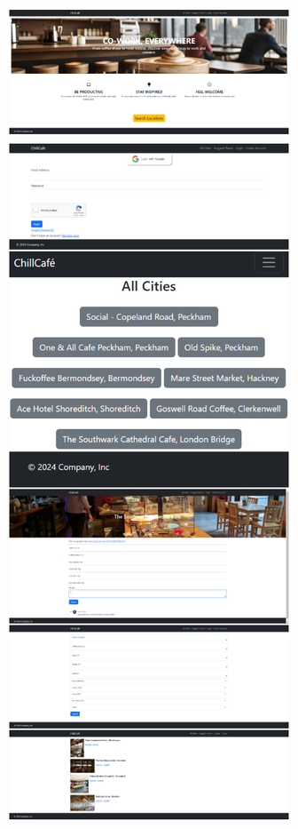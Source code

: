 <img src="Screenshot 2024-04-03 191144.png"><br>

<img src="Screenshot 2024-04-03 191000.png"><br>
<img src="Screenshot 2024-04-03 191014.png"><br>
<img src="Screenshot 2024-04-03 191046.png"><br>
<img src="Screenshot 2024-04-03 191058.png"><br>
<img src="Screenshot 2024-04-03 191534.png"><br>
